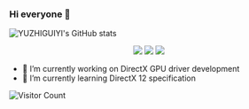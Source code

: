 ### Hi everyone 👋

![YUZHIGUIYI's GitHub stats](https://github-readme-stats.vercel.app/api?username=YUZHIGUIYI&show_icons=true&theme=radical)

<div id="img" align=center>

![](https://img.shields.io/badge/性格-开朗-red) 
![](https://img.shields.io/badge/爱好-二次元-red)
![](https://img.shields.io/badge/兴趣-图形学-yellow) 

</div>

- 🔭 I’m currently working on DirectX GPU driver development  
- 🌱 I’m currently learning DirectX 12 specification

![Visitor Count](https://profile-counter.glitch.me/YUZHIGUIYI/count.svg)

<!--
**YUZHIGUIYI/YUZHIGUIYI** is a ✨ _special_ ✨ repository because its `README.md` (this file) appears on your GitHub profile.

Here are some ideas to get you started:

- 🔭 I’m currently working on ...
- 🌱 I’m currently learning ...
- 👯 I’m looking to collaborate on ...
- 🤔 I’m looking for help with ...
- 💬 Ask me about ...
- 📫 How to reach me: ...
- 😄 Pronouns: ...
- ⚡ Fun fact: ...
-->
